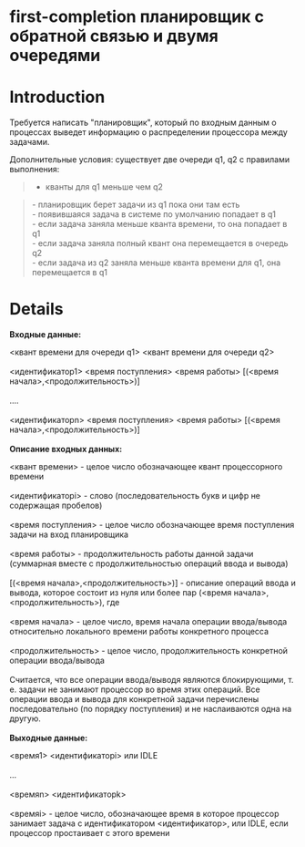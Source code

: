 # first-completion планировщик с обратной связью и двумя очередями

# Introduction #

Требуется написать "планировщик", который по входным данным о процессах выведет информацию о распределении процессора между задачами.

Дополнительные условия:
существует две очереди q1, q2 с правилами выполнения:
> - кванты для q1 меньше чем q2<br>
<blockquote>- планировщик берет задачи из q1 пока они там есть<br>
- появившаяся задача в системе по умолчанию попадает в q1<br>
- если задача заняла меньше кванта времени, то она попадает в q1<br>
- если задача заняла полный квант она перемещается в очередь q2<br>
- если задача из q2 заняла меньше кванта времени для q1, она перемещается в q1<br></blockquote>


<h1>Details</h1>

<b>Входные данные:</b>

<квант времени для очереди q1> <квант времени для очереди q2><br>
<br>
<идентификатор1> <время поступления> <время работы> [(<время начала>,<продолжительность>)]<br>
<br>
....<br>
<br>
<идентификаторn> <время поступления> <время работы> [(<время начала>,<продолжительность>)]<br>
<br>
<b>Описание входных данных:</b>

<квант времени> - целое число обозначающее квант процессорного времени<br>
<br>
<идентификаторi> - слово (последовательность букв и цифр не содержащая пробелов)<br>
<br>
<время поступления> - целое число обозначающее время поступления задачи на вход планировщика<br>
<br>
<время работы> - продолжительность работы данной задачи (суммарная вместе с продолжительностью операций ввода и вывода)<br>
<br>
[(<время начала>,<продолжительность>)] - описание операций ввода и вывода, которое состоит из нуля или более пар (<время начала>,<продолжительность>), где<br>
<br>
<время начала> - целое число, время начала операции ввода/вывода относительно локального времени работы конкретного процесса<br>
<br>
<продолжительность> - целое число, продолжительность конкретной операции ввода/вывода<br>
<br>
Считается, что все операции ввода/выводя являются блокирующими, т. е. задачи не занимают процессор во время этих операций. Все операции ввода и вывода для конкретной задачи перечислены последовательно (по порядку поступления) и не наслаиваются одна на другую.<br>
<br>
<b>Выходные данные:</b>

<время1> <идентификаторi> или IDLE<br>
<br>
...<br>
<br>
<времяn> <идентификаторk><br>
<br>
<времяi> - целое число, обозначающее время в которое процессор занимает задача с идентификатором <идентификатор>, или IDLE, если процессор простаивает с этого времени